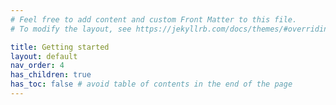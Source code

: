 ```yaml
---
# Feel free to add content and custom Front Matter to this file.
# To modify the layout, see https://jekyllrb.com/docs/themes/#overriding-theme-defaults

title: Getting started
layout: default
nav_order: 4
has_children: true
has_toc: false # avoid table of contents in the end of the page
---
```


<!-- collapsible TOC (check https://just-the-docs.github.io/just-the-docs/docs/navigation-structure/#top) -->
<!-- <details open markdown="block">
  <summary>
    Table of contents
  </summary>
  {: .text-delta }
- TOC
{:toc}
</details> -->

<!-- small introduction -->
<!-- similar languages to freest -->
<!-- - Haskell -->
<!-- why is freest different -->
<!-- - linearity -->
<!-- - session types -->
<!-- - why is it better in its domain -->
<!-- - builtin features are simpler to use -->
<!-- - context-free session types -->
